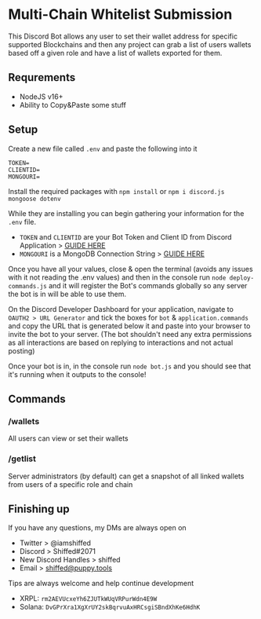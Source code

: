 # Multi-Chain Whitelist Submission
This Discord Bot allows any user to set their wallet address for specific supported Blockchains and then any project can grab a list of users wallets based off a given role and have a list of wallets exported for them.

## Requrements
- NodeJS v16+
- Ability to Copy&Paste some stuff

## Setup
Create a new file called `.env` and paste the following into it
```
TOKEN=
CLIENTID=
MONGOURI=
```
Install the required packages with `npm install` or `npm i discord.js mongoose dotenv`

While they are installing you can begin gathering your information for the `.env` file.

- `TOKEN` and `CLIENTID` are your Bot Token and Client ID from Discord Application > [GUIDE HERE](https://discordjs.guide/preparations/setting-up-a-bot-application.html#creating-your-bot)
- `MONGOURI` is a MongoDB Connection String > [GUIDE HERE](https://www.mongodb.com/docs/guides/atlas/connection-string/)

Once you have all your values, close & open the terminal (avoids any issues with it not reading the .env values) and then in the console run `node deploy-commands.js` and it will register the Bot's commands globally so any server the bot is in will be able to use them.


On the Discord Developer Dashboard for your application, navigate to `OAUTH2 > URL Generator` and tick the boxes for `bot` & `application.commands` and copy the URL that is generated below it and paste into your browser to invite the bot to your server. (The bot shouldn't need any extra permissions as all interactions are based on replying to interactions and not actual posting)

Once your bot is in, in the console run `node bot.js` and you should see that it's running when it outputs to the console!

## Commands

### /wallets
All users can view or set their wallets

### /getlist
Server administrators (by default) can get a snapshot of all linked wallets from users of a specific role and chain

## Finishing up
If you have any questions, my DMs are always open on

- Twitter > @iamshiffed
- Discord > Shiffed#2071
- New Discord Handles > shiffed
- Email > shiffed@puppy.tools

Tips are always welcome and help continue development

- XRPL: `rm2AEVUcxeYh6ZJUTkWUqVRPurWdn4E9W`
- Solana: `DvGPrXra1XgXrUY2skBqrvuAxHRCsgiSBndXhKe6HdhK`
